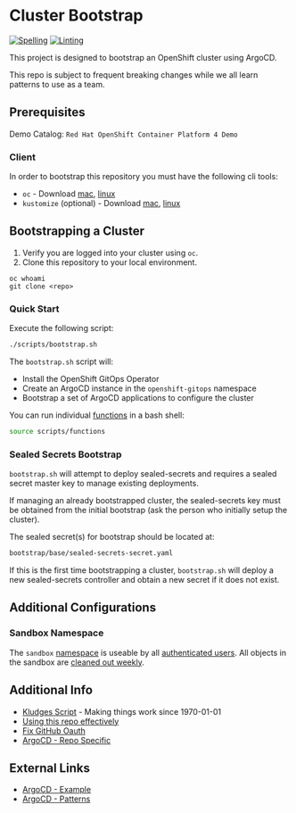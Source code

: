 # Cluster Bootstrap

[![Spelling](https://github.com/redhat-na-ssa/demo-argocd-gitops/actions/workflows/spellcheck.yaml/badge.svg)](https://github.com/redhat-na-ssa/demo-argocd-gitops/actions/workflows/spellcheck.yaml)
[![Linting](https://github.com/redhat-na-ssa/demo-argocd-gitops/actions/workflows/linting.yaml/badge.svg)](https://github.com/redhat-na-ssa/demo-argocd-gitops/actions/workflows/linting.yaml)

This project is designed to bootstrap an OpenShift cluster using ArgoCD.

This repo is subject to frequent breaking changes while we all learn patterns to use as a team.

## Prerequisites

Demo Catalog: `Red Hat OpenShift Container Platform 4 Demo`

### Client

In order to bootstrap this repository you must have the following cli tools:

- `oc` - Download [mac](https://formulae.brew.sh/formula/openshift-cli), [linux](https://mirror.openshift.com/pub/openshift-v4/clients)
- `kustomize` (optional) - Download [mac](https://formulae.brew.sh/formula/kustomize), [linux](https://github.com/kubernetes-sigs/kustomize/releases)

## Bootstrapping a Cluster

1. Verify you are logged into your cluster using `oc`.
1. Clone this repository to your local environment.

```
oc whoami
git clone <repo>
```

### Quick Start

Execute the following script:

```sh
./scripts/bootstrap.sh
```

The `bootstrap.sh` script will:

- Install the OpenShift GitOps Operator
- Create an ArgoCD instance in the `openshift-gitops` namespace
- Bootstrap a set of ArgoCD applications to configure the cluster

You can run individual [functions](scripts/functions.sh) in a bash shell:

```sh
source scripts/functions
```

### Sealed Secrets Bootstrap

`bootstrap.sh` will attempt to deploy sealed-secrets and requires a sealed secret master key to manage existing deployments.  

If managing an already bootstrapped cluster, the sealed-secrets key must be obtained from the initial bootstrap (ask the person who initially setup the cluster).

The sealed secret(s) for bootstrap should be located at:

```sh
bootstrap/base/sealed-secrets-secret.yaml
```

If this is the first time bootstrapping a cluster, `bootstrap.sh` will deploy a new sealed-secrets controller and obtain a new secret if it does not exist.

## Additional Configurations

### Sandbox Namespace

The `sandbox` [namespace](components/configs/namespaces/instance/sandbox/namespace.yaml) is useable by all [authenticated users](components/configs/namespaces/instance/sandbox/rolebinding-edit.yaml). All objects in the sandbox are [cleaned out weekly](components/configs/simple/sandbox-cleanup/sandbox-cleanup-cj.yml).

## Additional Info

- [Kludges Script](scripts/wip/kludges.sh) - Making things work since 1970-01-01
- [Using this repo effectively](docs/APPS.md)
- [Fix GitHub Oauth](docs/IDM.md)
- [ArgoCD - Repo Specific](docs/ARGOCD.md)

## External Links

- [ArgoCD - Example](https://github.com/gnunn-gitops/cluster-config)
- [ArgoCD - Patterns](https://github.com/gnunn-gitops/standards)
